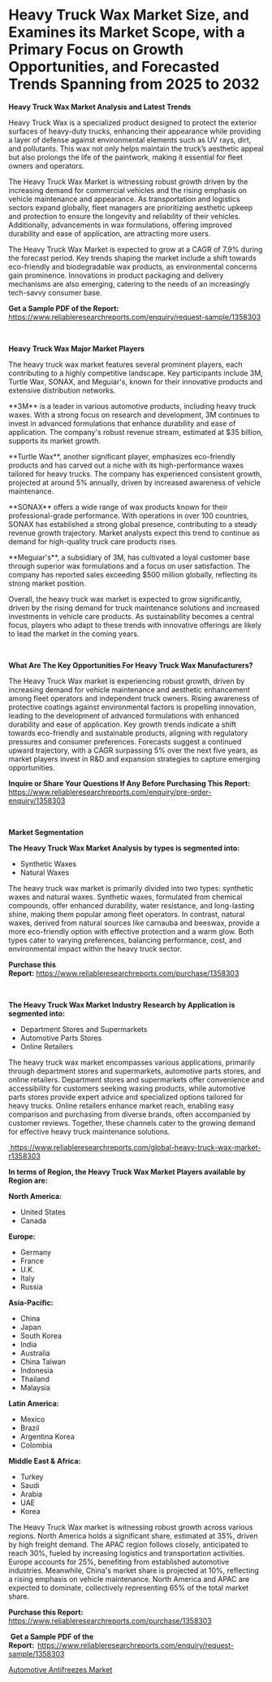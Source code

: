 <p><h1>Heavy Truck Wax Market Size, and Examines its Market Scope, with a Primary Focus on Growth Opportunities, and Forecasted Trends Spanning from 2025 to 2032</h1></p><p><strong>Heavy Truck Wax Market Analysis and Latest Trends</strong></p>
<p><p>Heavy Truck Wax is a specialized product designed to protect the exterior surfaces of heavy-duty trucks, enhancing their appearance while providing a layer of defense against environmental elements such as UV rays, dirt, and pollutants. This wax not only helps maintain the truck’s aesthetic appeal but also prolongs the life of the paintwork, making it essential for fleet owners and operators.</p><p>The Heavy Truck Wax Market is witnessing robust growth driven by the increasing demand for commercial vehicles and the rising emphasis on vehicle maintenance and appearance. As transportation and logistics sectors expand globally, fleet managers are prioritizing aesthetic upkeep and protection to ensure the longevity and reliability of their vehicles. Additionally, advancements in wax formulations, offering improved durability and ease of application, are attracting more users.</p><p>The Heavy Truck Wax Market is expected to grow at a CAGR of 7.9% during the forecast period. Key trends shaping the market include a shift towards eco-friendly and biodegradable wax products, as environmental concerns gain prominence. Innovations in product packaging and delivery mechanisms are also emerging, catering to the needs of an increasingly tech-savvy consumer base.</p></p>
<p><strong>Get a Sample PDF of the Report:&nbsp;</strong> <a href="https://www.reliableresearchreports.com/enquiry/request-sample/1358303?utm_campaign=2296&utm_medium=2&utm_source=Github&utm_content=ia&utm_term=30032025&utm_id=heavy-truck-wax">https://www.reliableresearchreports.com/enquiry/request-sample/1358303</a></p>
<p>&nbsp;</p>
<p><strong>Heavy Truck Wax Major Market Players</strong></p>
<p><p>The heavy truck wax market features several prominent players, each contributing to a highly competitive landscape. Key participants include 3M, Turtle Wax, SONAX, and Meguiar's, known for their innovative products and extensive distribution networks.</p><p>**3M** is a leader in various automotive products, including heavy truck waxes. With a strong focus on research and development, 3M continues to invest in advanced formulations that enhance durability and ease of application. The company's robust revenue stream, estimated at $35 billion, supports its market growth.</p><p>**Turtle Wax**, another significant player, emphasizes eco-friendly products and has carved out a niche with its high-performance waxes tailored for heavy trucks. The company has experienced consistent growth, projected at around 5% annually, driven by increased awareness of vehicle maintenance.</p><p>**SONAX** offers a wide range of wax products known for their professional-grade performance. With operations in over 100 countries, SONAX has established a strong global presence, contributing to a steady revenue growth trajectory. Market analysts expect this trend to continue as demand for high-quality truck care products rises.</p><p>**Meguiar's**, a subsidiary of 3M, has cultivated a loyal customer base through superior wax formulations and a focus on user satisfaction. The company has reported sales exceeding $500 million globally, reflecting its strong market position.</p><p>Overall, the heavy truck wax market is expected to grow significantly, driven by the rising demand for truck maintenance solutions and increased investments in vehicle care products. As sustainability becomes a central focus, players who adapt to these trends with innovative offerings are likely to lead the market in the coming years.</p></p>
<p>&nbsp;</p>
<p><strong>What Are The Key Opportunities For Heavy Truck Wax Manufacturers?</strong></p>
<p><p>The Heavy Truck Wax market is experiencing robust growth, driven by increasing demand for vehicle maintenance and aesthetic enhancement among fleet operators and independent truck owners. Rising awareness of protective coatings against environmental factors is propelling innovation, leading to the development of advanced formulations with enhanced durability and ease of application. Key growth trends indicate a shift towards eco-friendly and sustainable products, aligning with regulatory pressures and consumer preferences. Forecasts suggest a continued upward trajectory, with a CAGR surpassing 5% over the next five years, as market players invest in R&D and expansion strategies to capture emerging opportunities.</p></p>
<p><strong>Inquire or Share Your Questions If Any Before Purchasing This Report:</strong> <a href="https://www.reliableresearchreports.com/enquiry/pre-order-enquiry/1358303?utm_campaign=2296&utm_medium=2&utm_source=Github&utm_content=ia&utm_term=30032025&utm_id=heavy-truck-wax">https://www.reliableresearchreports.com/enquiry/pre-order-enquiry/1358303</a></p>
<p>&nbsp;</p>
<p><strong>Market Segmentation</strong></p>
<p><strong>The Heavy Truck Wax Market Analysis by types is segmented into:</strong></p>
<p><ul><li>Synthetic Waxes</li><li>Natural Waxes</li></ul></p>
<p><p>The heavy truck wax market is primarily divided into two types: synthetic waxes and natural waxes. Synthetic waxes, formulated from chemical compounds, offer enhanced durability, water resistance, and long-lasting shine, making them popular among fleet operators. In contrast, natural waxes, derived from natural sources like carnauba and beeswax, provide a more eco-friendly option with effective protection and a warm glow. Both types cater to varying preferences, balancing performance, cost, and environmental impact within the heavy truck sector.</p></p>
<p><strong>Purchase this Report:&nbsp;</strong><a href="https://www.reliableresearchreports.com/purchase/1358303?utm_campaign=2296&utm_medium=2&utm_source=Github&utm_content=ia&utm_term=30032025&utm_id=heavy-truck-wax">https://www.reliableresearchreports.com/purchase/1358303</a></p>
<p>&nbsp;</p>
<p><strong>The Heavy Truck Wax Market Industry Research by Application is segmented into:</strong></p>
<p><ul><li>Department Stores and Supermarkets</li><li>Automotive Parts Stores</li><li>Online Retailers</li></ul></p>
<p><p>The heavy truck wax market encompasses various applications, primarily through department stores and supermarkets, automotive parts stores, and online retailers. Department stores and supermarkets offer convenience and accessibility for customers seeking waxing products, while automotive parts stores provide expert advice and specialized options tailored for heavy trucks. Online retailers enhance market reach, enabling easy comparison and purchasing from diverse brands, often accompanied by customer reviews. Together, these channels cater to the growing demand for effective heavy truck maintenance solutions.</p></p>
<p><a href="https://www.reliableresearchreports.com/global-heavy-truck-wax-market-r1358303?utm_campaign=2296&utm_medium=2&utm_source=Github&utm_content=ia&utm_term=30032025&utm_id=heavy-truck-wax">&nbsp;https://www.reliableresearchreports.com/global-heavy-truck-wax-market-r1358303</a></p>
<p><strong>In terms of Region, the Heavy Truck Wax Market Players available by Region are:</strong></p>
<p>
    <p> <strong> North America: </strong>
        <ul>
            <li>United States</li>
            <li>Canada</li>
        </ul>
        </p> 
    <p> <strong> Europe: </strong>
        <ul>
            <li>Germany</li>
            <li>France</li>
            <li>U.K.</li>
            <li>Italy</li>
            <li>Russia</li>
        </ul>
        </p> 
    <p> <strong> Asia-Pacific: </strong>
        <ul>
            <li>China</li>
            <li>Japan</li>
            <li>South Korea</li>
            <li>India</li>
            <li>Australia</li>
            <li>China Taiwan</li>
            <li>Indonesia</li>
            <li>Thailand</li>
            <li>Malaysia</li>
        </ul>
        </p> 
    <p> <strong> Latin America: </strong>
        <ul>
            <li>Mexico</li>
            <li>Brazil</li>
            <li>Argentina Korea</li>
            <li>Colombia</li>
        </ul>
        </p> 
    <p> <strong> Middle East & Africa: </strong>
        <ul>
            <li>Turkey</li>
            <li>Saudi</li>
            <li>Arabia</li>
            <li>UAE</li>
            <li>Korea</li>
        </ul>
    </p>
    </p>
<p><p>The Heavy Truck Wax market is witnessing robust growth across various regions. North America holds a significant share, estimated at 35%, driven by high freight demand. The APAC region follows closely, anticipated to reach 30%, fueled by increasing logistics and transportation activities. Europe accounts for 25%, benefiting from established automotive industries. Meanwhile, China's market share is projected at 10%, reflecting a rising emphasis on vehicle maintenance. North America and APAC are expected to dominate, collectively representing 65% of the total market share.</p></p>
<p><strong>Purchase this Report: </strong><a href="https://www.reliableresearchreports.com/purchase/1358303?utm_campaign=2296&utm_medium=2&utm_source=Github&utm_content=ia&utm_term=30032025&utm_id=heavy-truck-wax">https://www.reliableresearchreports.com/purchase/1358303</a></p>
<p>&nbsp;<strong>Get a Sample PDF of the Report:&nbsp;&nbsp;</strong><a href="https://www.reliableresearchreports.com/enquiry/request-sample/1358303?utm_campaign=2296&utm_medium=2&utm_source=Github&utm_content=ia&utm_term=30032025&utm_id=heavy-truck-wax">https://www.reliableresearchreports.com/enquiry/request-sample/1358303</a></p>
<p><strong></strong></p>
<p><p><a href="https://github.com/oslieselotte2192/Market-Research-Report-List-1/blob/main/automotive-antifreezes-market.md?utm_campaign=2296&utm_medium=2&utm_source=Github&utm_content=ia&utm_term=30032025&utm_id=heavy-truck-wax">Automotive Antifreezes Market</a></p></p>